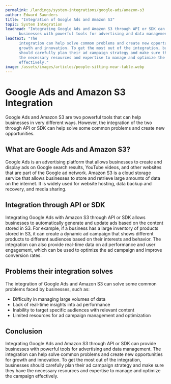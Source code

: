 ```yaml
---
permalink: /landings/system-integrations/google-ads/amazon-s3
author: Edward Saunders
title: "Integration of Google Ads and Amazon S3"
topic: System Integration
leadhead: "Integrating Google Ads and Amazon S3 through API or SDK can provide
      businesses with powerful tools for advertising and data management"
leadtext: "The
      integration can help solve common problems and create new opportunities for
      growth and innovation. To get the most out of the integration, businesses
      should carefully plan their ad campaign strategy and make sure they have
      the necessary resources and expertise to manage and optimize the campaign
      effectively."
image: /assets/images/articles/people-sitting-near-table.webp
---
```

<div class="arttext">    <h1>Google Ads and Amazon S3 Integration</h1>
    <p>
      Google Ads and Amazon S3 are two powerful tools that can help businesses in
      very different ways. However, the integration of the two through API or SDK
      can help solve some common problems and create new opportunities.
    </p>
    <h2>What are Google Ads and Amazon S3?</h2>
    <p>
      Google Ads is an advertising platform that allows businesses to create and
      display ads on Google search results, YouTube videos, and other websites
      that are part of the Google ad network. Amazon S3 is a cloud storage
      service that allows businesses to store and retrieve large amounts of data
      on the internet. It is widely used for website hosting, data backup and
      recovery, and media sharing.
    </p>
    <h2>Integration through API or SDK</h2>
    <p>
      Integrating Google Ads with Amazon S3 through API or SDK allows
      businesses to automatically generate and update ads based on the content
      stored in S3. For example, if a business has a large inventory of products
      stored in S3, it can create a dynamic ad campaign that shows different
      products to different audiences based on their interests and behavior. The
      integration can also provide real-time data on ad performance and user
      engagement, which can be used to optimize the ad campaign and improve
      conversion rates.
    </p>
    <h2>Problems their integration solves</h2>
    <p>
      The integration of Google Ads and Amazon S3 can solve some common problems
      faced by businesses, such as:
    </p>
    <ul>
      <li>Difficulty in managing large volumes of data</li>
      <li>Lack of real-time insights into ad performance</li>
      <li>Inability to target specific audiences with relevant content</li>
      <li>Limited resources for ad campaign management and optimization</li>
    </ul>
    <h2>Conclusion</h2>
    <p>
      Integrating Google Ads and Amazon S3 through API or SDK can provide
      businesses with powerful tools for advertising and data management. The
      integration can help solve common problems and create new opportunities for
      growth and innovation. To get the most out of the integration, businesses
      should carefully plan their ad campaign strategy and make sure they have
      the necessary resources and expertise to manage and optimize the campaign
      effectively.
    </p>
</div>